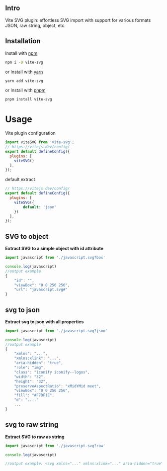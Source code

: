 ## Intro
Vite SVG plugin: effortless SVG import with support for various formats JSON, raw string, object, etc.

## Installation
Install with [npm](https://www.npmjs.com/)
```sh
npm i -D vite-svg
```
or Install with [yarn](https://www.npmjs.com/package/yarn)
```sh
yarn add vite-svg
```
or Install with [pnpm](https://www.npmjs.com/package/pnpm)
```sh
pnpm install vite-svg
```

# Usage
Vite plugin configuration 
````js
import viteSVG from 'vite-svg';
// https://vitejs.dev/config/
export default defineConfig({
  plugins: [
    viteSVG()
  ],
});
````
default extract 
````js
// https://vitejs.dev/config/
export default defineConfig({
  plugins: [
    viteSVG({
        default: 'json'
    })
  ],
});
````
## SVG to object
**Extract SVG to a simple object with id attribute**
```js
import javascript from './javascript.svg?box'

console.log(javascript)
//output example
{
    "id": "",
    "viewBox": "0 0 256 256",
    "url": "javascript.svg#"
}
```
## svg to json
**Extract svg to json with all properties**
````js
import javascript from './javascript.svg?json'

console.log(javascript)
//output example
{
    "xmlns": "...",
    "xmlns:xlink": "...",
    "aria-hidden": "true",
    "role": "img",
    "class": "iconify iconify--logos",
    "width": "32",
    "height": "32",
    "preserveAspectRatio": "xMidYMid meet",
    "viewBox": "0 0 256 256",
    "fill": "#F7DF1E",
    "d": "...."
    ...
}
````

## svg to raw string
**Extract SVG to raw as string**
````js
import javascript from './javascript.svg?raw'

console.log(javascript)

//output example: <svg xmlns="..." xmlns:xlink="..." aria-hidden="true" role="img" class="iconify iconify--logos" width="32" height="32"  viewBox="0 0 256 256"><path fill="#F7DF1E" d="..."></path><path d="....."></path></svg>
````

